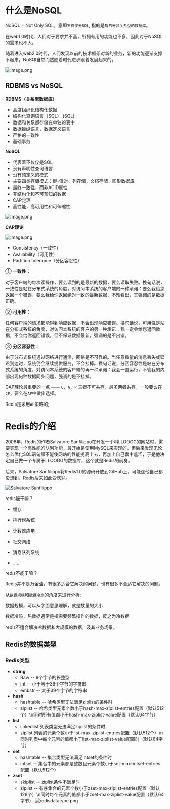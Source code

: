# 什么是NoSQL

NoSQL = Not Only SQL，意即`不仅仅是SQL`, 指的是`指的是非关系型的数据库`。

在web1.0时代，人们对于要求并不高，所拥有用的功能也不多，因此对于NoSQL的需求也不大。

随着进入web2.0时代，人们发现以前的技术框架对新的业务，新的功能逐渐支撑不起来，NoSQl自然而然随着时代进步跟着发展起来的。

![image.png](./assets/image.png)


## RDBMS vs NoSQL

**RDBMS（关系型数据库）**

- 高度组织化结构化数据
- 结构化查询语言（SQL） (SQL)
- 数据和关系都存储在单独的表中
- 数据操纵语言，数据定义语言
- 严格的一致性
- 基础事务


**NoSQL**

- 代表着不仅仅是SQL
- 没有声明性查询语言
- 没有预定义的模式
- 主要四类存储模式：键-值对，列存储，文档存储，图形数据库
- 最终一致性，而非ACID属性
- 非结构化和不可预知的数据
- CAP定理
- 高性能，高可用性和可伸缩性


![image.png](./assets/1645964585404-image.png)

**CAP理论**


![image.png](./assets/1645965026803-image.png)



* Consistency（一致性）
* Availability（可用性）
* Partition tolerance（分区容忍性）


① **一致性：**

对于客户端的每次读操作，要么读到的是最新的数据，要么读取失败。换句话说，一致性是站在分布式系统的角度，对访问本系统的客户端的一种承诺：要么我给您返回一个错误，要么我给你返回绝对一致的最新数据，不难看出，其强调的是数据正确。

② **可用性：**

任何客户端的请求都能得到响应数据，不会出现响应错误。换句话说，可用性是站在分布式系统的角度，对访问本系统的客户的另一种承诺：我一定会给您返回数据，不会给你返回错误，但不保证数据最新，强调的是不出错。

③ **分区容忍性：**

由于分布式系统通过网络进行通信，网络是不可靠的。当任意数量的消息丢失或延迟到达时，系统仍会继续提供服务，不会挂掉。换句话说，分区容忍性是站在分布式系统的角度，对访问本系统的客户端的再一种承诺：我会一直运行，不管我的内部出现何种数据同步问题，强调的是不挂掉。


CAP理论最重要的一点 —— `C`，`A`，`P` 三者不可共存，最多两者共存，一般要么在`CP`，要么在`AP`中做出选择。


Redis是采用`AP`策略的;

# Redis的介绍

2008年，Redis的作者Salvatore Sanfilippo在开发一个叫LLOOGG的网站时，需要实现一个高性能的队列功能，最开始是使用MySQL来实现的，但后来发现无论怎么优化SQL语句都不能使网站的性能提高上去，再加上自己囊中羞涩，于是他决定自己做一个专属于LLOOGG的数据库，这个就是Redis的前身。

后来，Salvatore Sanfilippo将Redis1.0的源码开放到GitHub上，可能连他自己都没想到，Redis后来如此受欢迎。

![Salvatore Sanfilippo](./assets/1645965498984-image.png)


redis能干嘛？

* 缓存
* 排行榜系统

* 计数器应用
* 社交网络

* 消息队列系统
* .....


redis不能干嘛？

Redis并不是万金油，有很多适合它解决的问题，也有很多不合适它解决的问题。

从`数据规模`和`数据冷热`的角度来进行分析;


数据规模，可以从字面意思理解，就是数量的大小 

数据冷热，热数据通常是指需要频繁操作的数据，反之为冷数据


redis不适合解决冷数据和大规模的数据，及其业务场景。


## Redis的数据类型

### Redis类型

+ **string**
  + Raw -- 8个字节的长整型
  + int -- 小于等于39个字节的字符串
  + embstr -- 大于39个字节的字符串
+ **hash**
  + hashtable -- 哈希类型无法满足ziplist的条件时
  + ziplist -- 哈希类型元素个数小于hash-max-ziplist-entries配置（默认512个）\n同时所有值都小于hash-max-ziplist-value配置（默认64字节）
+ **list**
  + linkedlist
    列表类型无法满足ziplist的条件时
  + ziplist
    列表的元素个数小于list-max-ziplist-entries配置（默认512个）\n同时列表中每个元素的值都小于list-max-ziplist-value配置时（默认64字节）
+ **set**
  + hashtable -- 集合类型无法满足intset的条件时
  + intset -- 集合中的元素都是整数且元素个数小于set-max-intset-entries配置（默认512个）
+ **zset**
  + skiplist -- ziplist条件不满足时
  + ziplist -- 有序集合的元素个数小于zset-max-ziplist-entries配置（默认128个）\n同时每个元素的值都小于zset-max-ziplist-value配置（默认64字节）
    ![redisdatatype.png](./assets/redis-data-type.png)
